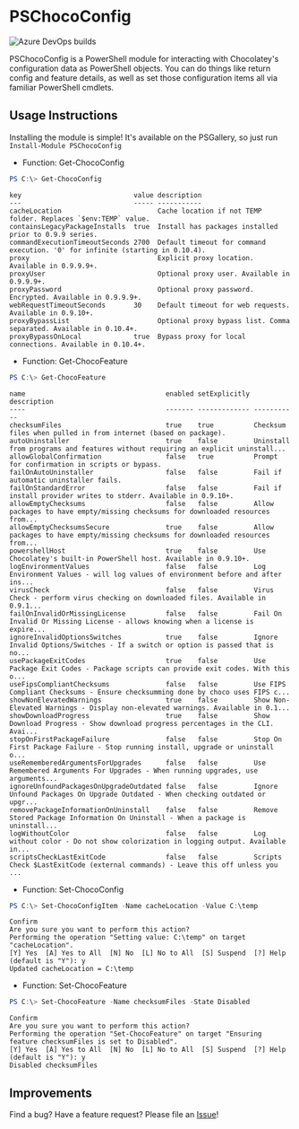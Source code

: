 # PSChocoConfig

![Azure DevOps builds](https://img.shields.io/azure-devops/build/stephen0130/bc669ea6-a490-4eee-b495-d30ca8df3f5c/16)

PSChocoConfig is a PowerShell module for interacting with Chocolatey's configuration data as PowerShell objects. You can do things like return config and feature details, as well as set those configuration items all via familiar PowerShell cmdlets.

## Usage Instructions

Installing the module is simple! It's available on the PSGallery, so just run `Install-Module PSChocoConfig`

- Function: Get-ChocoConfig 

```powershell
PS C:\> Get-ChocoConfig
```

```text
key                            value description
---                            ----- -----------
cacheLocation                        Cache location if not TEMP folder. Replaces `$env:TEMP` value.
containsLegacyPackageInstalls  true  Install has packages installed prior to 0.9.9 series.
commandExecutionTimeoutSeconds 2700  Default timeout for command execution. '0' for infinite (starting in 0.10.4).
proxy                                Explicit proxy location. Available in 0.9.9.9+.
proxyUser                            Optional proxy user. Available in 0.9.9.9+.
proxyPassword                        Optional proxy password. Encrypted. Available in 0.9.9.9+.
webRequestTimeoutSeconds       30    Default timeout for web requests. Available in 0.9.10+.
proxyBypassList                      Optional proxy bypass list. Comma separated. Available in 0.10.4+.
proxyBypassOnLocal             true  Bypass proxy for local connections. Available in 0.10.4+.
```

- Function: Get-ChocoFeature

```powershell
PS C:\> Get-ChocoFeature
```

```text
name                                   enabled setExplicitly description
----                                   ------- ------------- -----------
checksumFiles                          true    true          Checksum files when pulled in from internet (based on package).
autoUninstaller                        true    false         Uninstall from programs and features without requiring an explicit uninstall...
allowGlobalConfirmation                false   true          Prompt for confirmation in scripts or bypass.
failOnAutoUninstaller                  false   false         Fail if automatic uninstaller fails.
failOnStandardError                    false   false         Fail if install provider writes to stderr. Available in 0.9.10+.
allowEmptyChecksums                    false   false         Allow packages to have empty/missing checksums for downloaded resources from...
allowEmptyChecksumsSecure              true    false         Allow packages to have empty/missing checksums for downloaded resources from...
powershellHost                         true    false         Use Chocolatey's built-in PowerShell host. Available in 0.9.10+.
logEnvironmentValues                   false   false         Log Environment Values - will log values of environment before and after ins...
virusCheck                             false   false         Virus Check - perform virus checking on downloaded files. Available in 0.9.1...
failOnInvalidOrMissingLicense          false   false         Fail On Invalid Or Missing License - allows knowing when a license is expire...
ignoreInvalidOptionsSwitches           true    false         Ignore Invalid Options/Switches - If a switch or option is passed that is no...
usePackageExitCodes                    true    false         Use Package Exit Codes - Package scripts can provide exit codes. With this o...
useFipsCompliantChecksums              false   false         Use FIPS Compliant Checksums - Ensure checksumming done by choco uses FIPS c...
showNonElevatedWarnings                true    false         Show Non-Elevated Warnings - Display non-elevated warnings. Available in 0.1...
showDownloadProgress                   true    false         Show Download Progress - Show download progress percentages in the CLI. Avai...
stopOnFirstPackageFailure              false   false         Stop On First Package Failure - Stop running install, upgrade or uninstall o...
useRememberedArgumentsForUpgrades      false   false         Use Remembered Arguments For Upgrades - When running upgrades, use arguments...
ignoreUnfoundPackagesOnUpgradeOutdated false   false         Ignore Unfound Packages On Upgrade Outdated - When checking outdated or upgr...
removePackageInformationOnUninstall    false   false         Remove Stored Package Information On Uninstall - When a package is uninstall...
logWithoutColor                        false   false         Log without color - Do not show colorization in logging output. Available in...
scriptsCheckLastExitCode               false   false         Scripts Check $LastExitCode (external commands) - Leave this off unless you ...
```

- Function: Set-ChocoConfig

```powershell
PS C:\> Set-ChocoConfigItem -Name cacheLocation -Value C:\temp
```

```text
Confirm
Are you sure you want to perform this action?
Performing the operation "Setting value: C:\temp" on target "cacheLocation".
[Y] Yes  [A] Yes to All  [N] No  [L] No to All  [S] Suspend  [?] Help (default is "Y"): y
Updated cacheLocation = C:\temp
```

- Function: Set-ChocoFeature

```powershell
PS C:\> Set-ChocoFeature -Name checksumFiles -State Disabled
```

```text
Confirm
Are you sure you want to perform this action?
Performing the operation "Set-ChocoFeature" on target "Ensuring feature checksumFiles is set to Disabled".
[Y] Yes  [A] Yes to All  [N] No  [L] No to All  [S] Suspend  [?] Help (default is "Y"): y
Disabled checksumFiles
```

## Improvements

Find a bug? Have a feature request? Please file an [Issue](/issues)!
